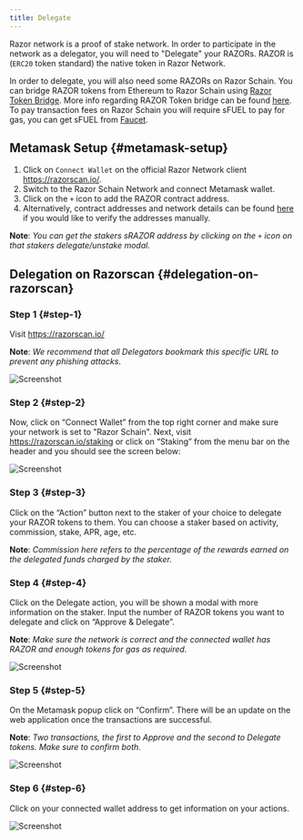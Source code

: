 ```yaml
---
title: Delegate
---
```


Razor network is a proof of stake network. In order to participate in the network as a delegator, you will need to "Delegate" your RAZORs. RAZOR is (`ERC20` token standard) the native token in Razor Network.

In order to delegate, you will also need some RAZORs on Razor Schain. You can bridge RAZOR tokens from Ethereum to Razor Schain using [Razor Token Bridge](https://bridge.razorscan.io/). More info regarding RAZOR Token bridge can be found [here](docs/token-bridge/intro). To pay transaction fees on Razor Schain you will require sFUEL to pay for gas, you can get sFUEL from [Faucet](https://faucet.razorscan.io/).

<!-- > Warning: Razor network is in alpha state and is deployed on Skale v2 Testnet. Please use Testnet tokens only. -->

## Metamask Setup {#metamask-setup}

1. Click on `Connect Wallet` on the official Razor Network client <https://razorscan.io/>.
2. Switch to the Razor Schain Network and connect Metamask wallet.
3. Click on the `+` icon to add the RAZOR contract address.
4. Alternatively, contract addresses and network details can be found [here](../mainnet/deployment-details.md) if you would like to verify the addresses manually.

**Note**: _You can get the stakers sRAZOR address by clicking on the `+` icon on that stakers delegate/unstake modal._

## Delegation on Razorscan {#delegation-on-razorscan}

### Step 1 {#step-1}

Visit <https://razorscan.io/>

**Note**: _We recommend that all Delegators bookmark this specific URL to prevent any phishing attacks_.

![Screenshot](/img/delegate/Delegation_step1.png)

### Step 2 {#step-2}

Now, click on “Connect Wallet” from the top right corner and make sure your network is set to "Razor Schain". Next, visit https://razorscan.io/staking or click on “Staking” from the menu bar on the header and you should see the screen below:

![Screenshot](/img/delegate/delegation_step2.png)

### Step 3 {#step-3}

Click on the “Action” button next to the staker of your choice to delegate your RAZOR tokens to them. You can choose a staker based on activity, commission, stake, APR, age, etc.

**Note**: _Commission here refers to the percentage of the rewards earned on the delegated funds charged by the staker._

### Step 4 {#step-4}

Click on the Delegate action, you will be shown a modal with more information on the staker. Input the number of RAZOR tokens you want to delegate and click on “Approve & Delegate”.

**Note**: _Make sure the network is correct and the connected wallet has RAZOR and enough tokens for gas as required._

![Screenshot](/img/4.png)

### Step 5 {#step-5}

On the Metamask popup click on “Confirm”. There will be an update on the web application once the transactions are successful.

**Note**: _Two transactions, the first to Approve and the second to Delegate tokens. Make sure to confirm both._

![Screenshot](/img/delegate/metamask-delegate.png)

### Step 6 {#step-6}

Click on your connected wallet address to get information on your actions.

![Screenshot](/img//delegate/delegation_step6.png)
